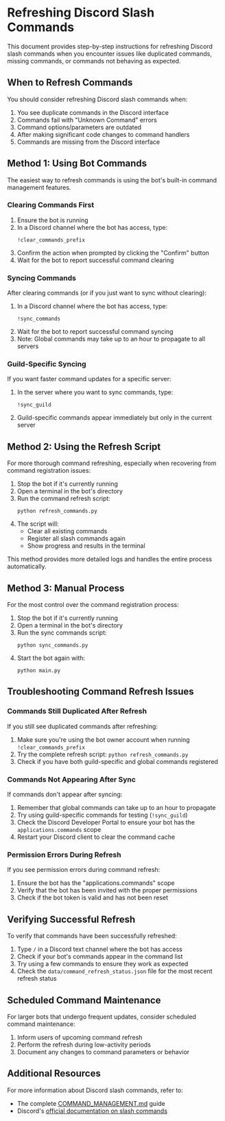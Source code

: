 # Refreshing Discord Slash Commands

This document provides step-by-step instructions for refreshing Discord slash commands when you encounter issues like duplicated commands, missing commands, or commands not behaving as expected.

## When to Refresh Commands

You should consider refreshing Discord slash commands when:

1. You see duplicate commands in the Discord interface
2. Commands fail with "Unknown Command" errors
3. Command options/parameters are outdated
4. After making significant code changes to command handlers
5. Commands are missing from the Discord interface

## Method 1: Using Bot Commands

The easiest way to refresh commands is using the bot's built-in command management features.

### Clearing Commands First

1. Ensure the bot is running
2. In a Discord channel where the bot has access, type:
   ```
   !clear_commands_prefix
   ```
3. Confirm the action when prompted by clicking the "Confirm" button
4. Wait for the bot to report successful command clearing

### Syncing Commands

After clearing commands (or if you just want to sync without clearing):

1. In a Discord channel where the bot has access, type:
   ```
   !sync_commands
   ```
2. Wait for the bot to report successful command syncing
3. Note: Global commands may take up to an hour to propagate to all servers

### Guild-Specific Syncing

If you want faster command updates for a specific server:

1. In the server where you want to sync commands, type:
   ```
   !sync_guild
   ```
2. Guild-specific commands appear immediately but only in the current server

## Method 2: Using the Refresh Script

For more thorough command refreshing, especially when recovering from command registration issues:

1. Stop the bot if it's currently running
2. Open a terminal in the bot's directory
3. Run the command refresh script:
   ```
   python refresh_commands.py
   ```
4. The script will:
   - Clear all existing commands
   - Register all slash commands again
   - Show progress and results in the terminal

This method provides more detailed logs and handles the entire process automatically.

## Method 3: Manual Process

For the most control over the command registration process:

1. Stop the bot if it's currently running
2. Open a terminal in the bot's directory
3. Run the sync commands script:
   ```
   python sync_commands.py
   ```
4. Start the bot again with:
   ```
   python main.py
   ```

## Troubleshooting Command Refresh Issues

### Commands Still Duplicated After Refresh

If you still see duplicated commands after refreshing:

1. Make sure you're using the bot owner account when running `!clear_commands_prefix`
2. Try the complete refresh script: `python refresh_commands.py`
3. Check if you have both guild-specific and global commands registered

### Commands Not Appearing After Sync

If commands don't appear after syncing:

1. Remember that global commands can take up to an hour to propagate
2. Try using guild-specific commands for testing (`!sync_guild`)
3. Check the Discord Developer Portal to ensure your bot has the `applications.commands` scope
4. Restart your Discord client to clear the command cache

### Permission Errors During Refresh

If you see permission errors during command refresh:

1. Ensure the bot has the "applications.commands" scope
2. Verify that the bot has been invited with the proper permissions
3. Check if the bot token is valid and has not been reset

## Verifying Successful Refresh

To verify that commands have been successfully refreshed:

1. Type `/` in a Discord text channel where the bot has access
2. Check if your bot's commands appear in the command list
3. Try using a few commands to ensure they work as expected
4. Check the `data/command_refresh_status.json` file for the most recent refresh status

## Scheduled Command Maintenance

For larger bots that undergo frequent updates, consider scheduled command maintenance:

1. Inform users of upcoming command refresh
2. Perform the refresh during low-activity periods
3. Document any changes to command parameters or behavior

## Additional Resources

For more information about Discord slash commands, refer to:

- The complete [COMMAND_MANAGEMENT.md](COMMAND_MANAGEMENT.md) guide
- Discord's [official documentation on slash commands](https://discord.com/developers/docs/interactions/application-commands)